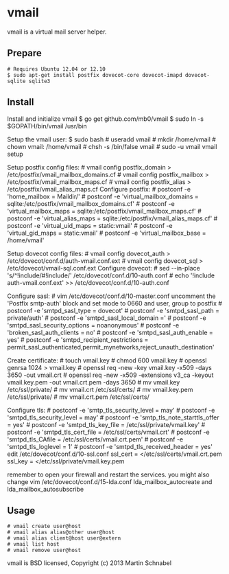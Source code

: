 vmail
=====

vmail is a virtual mail server helper.

Prepare
-------
	# Requires Ubuntu 12.04 or 12.10
	$ sudo apt-get install postfix dovecot-core dovecot-imapd dovecot-sqlite sqlite3

Install
-------

Install and initialize vmail
	$ go get github.com/mb0/vmail
	$ sudo ln -s $GOPATH/bin/vmail /usr/bin

Setup the vmail user:
	$ sudo bash
	# useradd vmail
	# mkdir /home/vmail
	# chown vmail: /home/vmail
	# chsh -s /bin/false vmail
	# sudo -u vmail vmail setup

Setup postfix config files:
	# vmail config postfix_domain  > /etc/postfix/vmail_mailbox_domains.cf
	# vmail config postfix_mailbox > /etc/postfix/vmail_mailbox_maps.cf
	# vmail config postfix_alias   > /etc/postfix/vmail_alias_maps.cf
Configure postfix:
	# postconf -e 'home_mailbox = Maildir/'
	# postconf -e 'virtual_mailbox_domains = sqlite:/etc/postfix/vmail_mailbox_domains.cf'
	# postconf -e 'virtual_mailbox_maps = sqlite:/etc/postfix/vmail_mailbox_maps.cf'
	# postconf -e 'virtual_alias_maps = sqlite:/etc/postfix/vmail_alias_maps.cf'
	# postconf -e 'virtual_uid_maps = static:vmail'
	# postconf -e 'virtual_gid_maps = static:vmail'
	# postconf -e 'virtual_mailbox_base = /home/vmail'

Setup dovecot config files:
	# vmail config dovecot_auth > /etc/dovecot/conf.d/auth-vmail.conf.ext
	# vmail config dovecot_sql  > /etc/dovecot/vmail-sql.conf.ext
Configure dovecot:
	# sed --in-place 's/^!include/#!include/' /etc/dovecot/conf.d/10-auth.conf
	# echo '!include auth-vmail.conf.ext' >> /etc/dovecot/conf.d/10-auth.conf

Configure sasl:
	# vim /etc/dovecot/conf.d/10-master.conf
	uncomment the 'Postfix smtp-auth' block and set mode to 0660 and user, group to postfix
	# postconf -e 'smtpd_sasl_type = dovecot'
	# postconf -e 'smtpd_sasl_path = private/auth'
	# postconf -e 'smtpd_sasl_local_domain ='
	# postconf -e 'smtpd_sasl_security_options = noanonymous'
	# postconf -e 'broken_sasl_auth_clients = no'
	# postconf -e 'smtpd_sasl_auth_enable = yes'
	# postconf -e 'smtpd_recipient_restrictions = permit_sasl_authenticated,permit_mynetworks,reject_unauth_destination'

Create certificate:
	# touch vmail.key
	# chmod 600 vmail.key
	# openssl genrsa 1024 > vmail.key
	# openssl req -new -key vmail.key -x509 -days 3650 -out vmail.crt
	# openssl req -new -x509 -extensions v3_ca -keyout vmail.key.pem -out vmail.crt.pem -days 3650
	# mv vmail.key /etc/ssl/private/
	# mv vmail.crt /etc/ssl/certs/
	# mv vmail.key.pem /etc/ssl/private/
	# mv vmail.crt.pem /etc/ssl/certs/

Configure tls:
	# postconf -e 'smtp_tls_security_level = may'
	# postconf -e 'smtpd_tls_security_level = may'
	# postconf -e 'smtp_tls_note_starttls_offer = yes'
	# postconf -e 'smtpd_tls_key_file = /etc/ssl/private/vmail.key'
	# postconf -e 'smtpd_tls_cert_file = /etc/ssl/certs/vmail.crt'
	# postconf -e 'smtpd_tls_CAfile = /etc/ssl/certs/vmail.crt.pem'
	# postconf -e 'smtpd_tls_loglevel = 1'
	# postconf -e 'smtpd_tls_received_header = yes'
	edit /etc/dovecot/conf.d/10-ssl.conf
	ssl_cert = </etc/ssl/certs/vmail.crt.pem
	ssl_key = </etc/ssl/private/vmail.key.pem

remember to open your firewall and restart the services.
you might also change vim /etc/dovecot/conf.d/15-lda.conf lda_mailbox_autocreate and lda_mailbox_autosubscribe

Usage
-----
	# vmail create user@host
	# vmail alias alias@other user@host
	# vmail alias client@host user@extern
	# vmail list host
	# vmail remove user@host

vmail is BSD licensed, Copyright (c) 2013 Martin Schnabel

